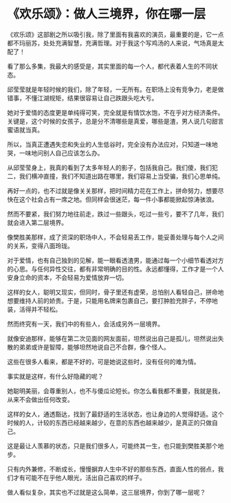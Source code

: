 # 《欢乐颂》：做人三境界，你在哪一层

《欢乐颂》这部剧之所以吸引我，除了里面有我喜欢的演员，最重要的是，它一点都不玛丽苏，处处充满智慧，充满哲理。对于我这个写鸡汤的人来说，气场真是太配了！ 

看了那么多集，我最大的感受是，其实里面的每一个人，都代表着人生的不同状态。 

邱莹莹就是年轻时候的我们，除了年轻，一无所有。在职场上没有竞争力，老是做错事，不懂江湖规矩，结果很容易让自己跌跟头吃大亏。 

她对于爱情的态度更是单纯得可笑，完全就是有情饮水饱，不在乎对方经济条件。关键是，这个时候的女孩子，总是分不清哪些是真爱，哪些是渣，男人说几句甜言蜜语就当真。 

所以，当真正遭遇失恋和失业的人生低谷时，完全没有办法应对，只知道一味地哭，一味地问别人自己应该怎么办。 

从邱莹莹身上，我真的看到了太多年轻人的影子，包括我自己。我们傻，我们犯二，我们横冲直撞，我们不知道出路在哪里，我们容易上当受骗，我们心思单纯。 

再好一点的，也不过就是像关关那样，把时间精力花在工作上，拼命努力，想要尽快在这个社会占有一席之地。但同样会很迷茫，每一件小事都能掀起惊涛骇浪。 

然而不要紧，我们努力地往前走，跌过一些跟头，吃过一些亏，要不了几年，我们就会进入第二层境界。 

像樊胜美那样，成了资深的职场中人，不会轻易丢工作，能妥善处理与每个人之间的关系，变得八面玲珑。 

对于爱情，也有自己独到的见解，能一眼看透渣男，能通过每一个小细节看透对方的心思。与任何异性交往，都有非常明确的目的性。永远都懂得，工作才是一个人安身立命的资本，不会轻易为爱情放弃一切。 

这样的女人，聪明又现实，但同时，骨子里还有虚荣，总怕别人看轻自己，拼命地想要维持人前的娇贵。于是，只能用名牌来包裹自己，要打肿脸充胖子，不停地装，活得并不轻松。 

然而终究有一天，我们中的有些人，会活成另外一层境界。 

就像安迪那样，能够在第二次见面的网友面前，坦然说出自己是孤儿，坦然说出失散的弟弟或许是智障，能够坦然地说自己不合群，像个怪人。 

这些在很多人看来，都是不好的，可是她说这些时，没有任何的难为情。 

事实就是这样，有什么好隐藏的呢？ 

她聪明美丽，会尊重别人，也不与傻瓜论短长。你怎么看我都不重要，我就是我，从来不会做出任何改变。 

这样的女人，通透豁达，找到了最舒适的生活状态，也让身边的人觉得舒适。这个时候的人，计较的东西已经越来越少，在意的东西也越来越少，是真正的只做自己。 

这是最让人羡慕的状态，只是我们很多人，可能终其一生，也只能到樊胜美那个地步。 

只有内外兼修，不断成长，慢慢摒弃人生中不好的那些东西，直面人性的弱点，我们才有可能不在乎他人眼光，活出自己喜欢的样子。 

做人看似复杂，其实也不过就是这么简单，这三层境界，你到了哪一层呢？